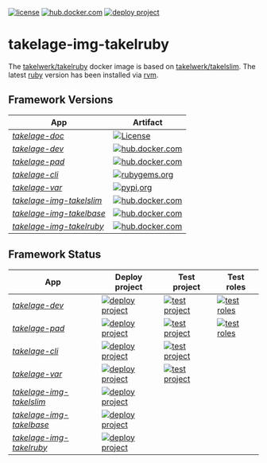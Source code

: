 [![license](https://img.shields.io/github/license/takelwerk/takelage-img-takelruby?color=blueviolet)](https://github.com/takelwerk/takelage-img-takelruby/blob/main/LICENSE)
[![hub.docker.com](https://img.shields.io/docker/v/takelwerk/takelruby/latest?label=hub.docker.com&color=blue)](https://hub.docker.com/r/takelwerk/takelruby)
[![deploy project](https://img.shields.io/github/workflow/status/takelwerk/takelage-img-takelruby/Build%20and%20deploy%20takelruby?label=deploy%20project)](https://github.com/takelwerk/takelage-img-takelruby/actions/workflows/build_deploy_takelruby_nightly.yml)

# takelage-img-takelruby

The
[takelwerk/takelruby](https://hub.docker.com/repository/docker/takelwerk/takelruby)
docker image is based on
[takelwerk/takelslim](https://hub.docker.com/repository/docker/takelwerk/takelslim).
The latest 
[ruby](https://www.ruby-lang.org) version has been installed via 
[rvm](https://rvm.io).

## Framework Versions

| App | Artifact |
| --- | -------- |
| *[takelage-doc](https://github.com/takelwerk/takelage-doc)* | [![License](https://img.shields.io/github/license/takelwerk/takelage-doc?color=blueviolet)](https://github.com/takelwerk/takelage-doc/blob/main/LICENSE) |
| *[takelage-dev](https://github.com/takelwerk/takelage-dev)* | [![hub.docker.com](https://img.shields.io/docker/v/takelwerk/takelage/latest?label=hub.docker.com&sort=semver&color=blue)](https://hub.docker.com/r/takelwerk/takelage) |
| *[takelage-pad](https://github.com/takelwerk/takelage-pad)* | [![hub.docker.com](https://img.shields.io/docker/v/takelwerk/takelpad/latest?label=hub.docker.com&sort=semver&color=blue)](https://hub.docker.com/r/takelwerk/takelpad) |
| *[takelage-cli](https://github.com/takelwerk/takelage-cli)* | [![rubygems.org](https://img.shields.io/gem/v/takeltau?label=rubygems.org&color=blue)](https://rubygems.org/gems/takeltau) |
| *[takelage-var](https://github.com/takelwerk/takelage-var)* | [![pypi,org](https://img.shields.io/pypi/v/pytest-takeltest?label=pypi.org&color=blue)](https://pypi.org/project/pytest-takeltest/) |
| *[takelage-img-takelslim](https://github.com/takelwerk/takelage-img-takelslim)* | [![hub.docker.com](https://img.shields.io/docker/v/takelwerk/takelslim/latest?label=hub.docker.com&color=blue)](https://hub.docker.com/r/takelwerk/takelslim) | 
| *[takelage-img-takelbase](https://github.com/takelwerk/takelage-img-takelbase)* | [![hub.docker.com](https://img.shields.io/docker/v/takelwerk/takelbase/latest?label=hub.docker.com&color=blue)](https://hub.docker.com/r/takelwerk/takelbase) | 
| *[takelage-img-takelruby](https://github.com/takelwerk/takelage-img-takelruby)* | [![hub.docker.com](https://img.shields.io/docker/v/takelwerk/takelruby/latest?label=hub.docker.com&color=blue)](https://hub.docker.com/r/takelwerk/takelruby) | 

## Framework Status

| App | Deploy project | Test project | Test roles |
| --- | -------------- | ------------ | ---------- |
| *[takelage-dev](https://github.com/takelwerk/takelage-dev)* | [![deploy project](https://img.shields.io/github/workflow/status/takelwerk/takelage-dev/Build,%20test%20and%20deploy%20project?label=deploy%20project)](https://github.com/takelwerk/takelage-dev/actions/workflows/build_test_deploy_project_on_push.yml) | [![test project](https://img.shields.io/github/workflow/status/takelwerk/takelage-dev/Build%20and%20test%20project?label=test%20project)](https://github.com/takelwerk/takelage-dev/actions/workflows/build_test_project_nightly.yml) | [![test roles](https://img.shields.io/github/workflow/status/takelwerk/takelage-dev/Test%20roles?label=test%20roles)](https://github.com/takelwerk/takelage-dev/actions/workflows/build_test_roles_nightly.yml) |
| *[takelage-pad](https://github.com/takelwerk/takelage-pad)* | [![deploy project](https://img.shields.io/github/workflow/status/takelwerk/takelage-pad/Build,%20test%20and%20deploy%20project?label=deploy%20project)](https://github.com/takelwerk/takelage-pad/actions/workflows/build_test_deploy_project_on_push.yml) | [![test project](https://img.shields.io/github/workflow/status/takelwerk/takelage-pad/Build%20and%20test%20project?label=test%20project)](https://github.com/takelwerk/takelage-pad/actions/workflows/build_test_project_nightly.yml) | [![test roles](https://img.shields.io/github/workflow/status/takelwerk/takelage-pad/Build%20and%20test%20roles?label=test%20roles)](https://github.com/takelwerk/takelage-pad/actions/workflows/build_test_roles_nightly.yml) |
| *[takelage-cli](https://github.com/takelwerk/takelage-cli)* | [![deploy project](https://img.shields.io/github/workflow/status/takelwerk/takelage-cli/Build,%20test%20and%20deploy%20project?label=deploy%20project)](https://github.com/takelwerk/takelage-cli/actions/workflows/build_test_deploy_project_on_push.yml) | [![test project](https://img.shields.io/github/workflow/status/takelwerk/takelage-cli/Test%20project?label=test%20project)](https://github.com/takelwerk/takelage-cli/actions/workflows/test_project_nightly.yml) |
| *[takelage-var](https://github.com/takelwerk/takelage-var)* | [![deploy project](https://img.shields.io/github/workflow/status/takelwerk/takelage-var/Build,%20test%20and%20deploy%20project?label=deploy%20project)](https://github.com/takelwerk/takelage-var/actions/workflows/build_test_deploy_project_on_push.yml) | [![test project](https://img.shields.io/github/workflow/status/takelwerk/takelage-var/Build%20and%20test%20project?label=test%20project)](https://github.com/takelwerk/takelage-var/actions/workflows/build_test_project_nightly.yml) |
| *[takelage-img-takelslim](https://github.com/takelwerk/takelage-img-takelslim)* | [![deploy project](https://img.shields.io/github/workflow/status/takelwerk/takelage-img-takelslim/Build%20and%20deploy%20takelslim?label=deploy%20project)](https://github.com/takelwerk/takelage-img-takelslim/actions/workflows/build_deploy_takelslim_nightly.yml) |
| *[takelage-img-takelbase](https://github.com/takelwerk/takelage-img-takelbase)* | [![deploy project](https://img.shields.io/github/workflow/status/takelwerk/takelage-img-takelbase/Build%20and%20deploy%20takelbase?label=deploy%20project)](https://github.com/takelwerk/takelage-img-takelbase/actions/workflows/build_deploy_takelbase_nightly.yml) |
| *[takelage-img-takelruby](https://github.com/takelwerk/takelage-img-takelruby)* | [![deploy project](https://img.shields.io/github/workflow/status/takelwerk/takelage-img-takelruby/Build%20and%20deploy%20takelruby%20latest?label=deploy%20project)](https://github.com/takelwerk/takelage-img-takelruby/actions/workflows/build_deploy_takelruby_nightly.yml) |
